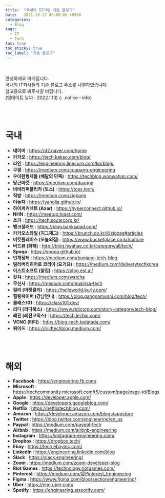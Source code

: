```yaml
---
title:  "국내외 IT기업 기술 블로그"
date:   2021-10-27 00:00:00 +0900
categories:
  - Blog
tags:
  - IT
  - Tech
toc: true
toc_sticky: true
toc_label: "기술 블로그"
---
```


<br>

안녕하세요 마개입니다.  
국내외 IT회사들의 기술 블로그 주소를 나열하였습니다.   
참고용으로 봐주시길 바랍니다.  
(업데이트 날짜 : 2022.1.13)
{: .notice--info}

<br>
<br>

# **국내**
* **네이버** : <a href="https://d2.naver.com/home">https://d2.naver.com/home</a>
* **카카오** : <a href="https://tech.kakao.com/blog/">https://tech.kakao.com/blog/</a>
* **라인** : <a href="https://engineering.linecorp.com/ko/blog/">https://engineering.linecorp.com/ko/blog/</a>
* **쿠팡** : <a href="https://medium.com/coupang-engineering">https://medium.com/coupang-engineering</a>
* **우아한형제들 (배달의 민족)** : <a href="https://techblog.woowahan.com/">https://techblog.woowahan.com/</a>
* **당근마켓** : <a href="https://medium.com/daangn">https://medium.com/daangn</a>
* **비바리퍼블리카 (토스)** : <a href="https://toss.tech/">https://toss.tech/</a>
* **직방** : <a href="https://medium.com/zigbang">https://medium.com/zigbang</a>
* **야놀자** : <a href="https://yanolja.github.io/">https://yanolja.github.io/</a>
* **하이퍼커넥트 (Azar)** : <a href="https://hyperconnect.github.io/">https://hyperconnect.github.io/</a>
* **NHN** : <a href="https://meetup.toast.com/">https://meetup.toast.com/</a>
* **쏘카** : <a href="https://tech.socarcorp.kr/">https://tech.socarcorp.kr/</a>
* **뱅크샐러드** : <a href="https://blog.banksalad.com/">https://blog.banksalad.com/</a>
* **카카오스타일 (지그재그)** : <a href="https://brunch.co.kr/@zigzag#articles">https://brunch.co.kr/@zigzag#articles</a>
* **버킷플레이스 (오늘의집)** : <a href="https://www.bucketplace.co.kr/culture">https://www.bucketplace.co.kr/culture</a>
* **버드뷰 (화해)** : <a href="http://blog.hwahae.co.kr/category/all/tech/">http://blog.hwahae.co.kr/category/all/tech/</a>
* **Spoqa** : <a href="https://spoqa.github.io/">https://spoqa.github.io/</a>
* **번개장터** : <a href="https://medium.com/bunjang-tech-blog">https://medium.com/bunjang-tech-blog</a>
* **딜리버리히어로 코리아 (요기요)** : <a href="https://medium.com/deliverytechkorea">https://medium.com/deliverytechkorea</a>
* **이스트소프트 (알집)** : <a href="https://blog.est.ai/">https://blog.est.ai/</a>
* **왓챠** : <a href="https://medium.com/watcha">https://medium.com/watcha</a>
* **무신사** : <a href="https://medium.com/musinsa-tech">https://medium.com/musinsa-tech</a>
* **컬리 (마켓컬리)** : <a href="https://helloworld.kurly.com/">https://helloworld.kurly.com/</a>
* **힐링페이퍼 (강남언니)** : <a href="https://blog.gangnamunni.com/blog/tech/">https://blog.gangnamunni.com/blog/tech/</a>
* **클래스101** : <a href="https://class101.dev/">https://class101.dev/</a>
* **리디 (리디북스)** : <a href="https://www.ridicorp.com/story-category/tech-blog/">https://www.ridicorp.com/story-category/tech-blog/</a>
* **레진 (레진코믹스)** : <a href="https://tech.lezhin.com/">https://tech.lezhin.com/</a>
* **VCNC (타다)** : <a href="https://blog-tech.tadatada.com/">https://blog-tech.tadatada.com/</a>
* **뤼이드** : <a href="https://riiidtechblog.medium.com/">https://riiidtechblog.medium.com/</a>

<br>
<br>

# **해외**
* **Facebook** : <a href="https://engineering.fb.com/">https://engineering.fb.com/</a>
* **Microsoft** : <a href="https://techcommunity.microsoft.com/t5/custom/page/page-id/Blogs">https://techcommunity.microsoft.com/t5/custom/page/page-id/Blogs</a>
* **Apple** : <a href="https://developer.apple.com/">https://developer.apple.com/</a>
* **Google** : <a href="https://developers.googleblog.com/">https://developers.googleblog.com/</a>
* **Netflix** : <a href="https://netflixtechblog.com/">https://netflixtechblog.com/</a>
* **Amazon** : <a href="https://developer.amazon.com/blogs/appstore">https://developer.amazon.com/blogs/appstore</a>
* **Twitter** : <a href="https://blog.twitter.com/engineering/en_us">https://blog.twitter.com/engineering/en_us</a>
* **Paypal** : <a href="https://medium.com/paypal-tech">https://medium.com/paypal-tech</a>
* **Airbnb** : <a href="https://medium.com/airbnb-engineering">https://medium.com/airbnb-engineering</a>
* **Instagram** : <a href="https://instagram-engineering.com/">https://instagram-engineering.com/</a>
* **Dropbox** : <a href="https://dropbox.tech/">https://dropbox.tech/</a>
* **Ebay** : <a href="https://tech.ebayinc.com/">https://tech.ebayinc.com/</a>
* **LinkedIn** : <a href="https://engineering.linkedin.com/blog">https://engineering.linkedin.com/blog</a>
* **Slack** : <a href="https://slack.engineering/">https://slack.engineering/</a>
* **Zoom** : <a href="https://medium.com/zoom-developer-blog">https://medium.com/zoom-developer-blog</a>
* **Riot Games** : <a href="https://technology.riotgames.com/">https://technology.riotgames.com/</a>
* **Pinterest** : <a href="https://medium.com/@Pinterest_Engineering">https://medium.com/@Pinterest_Engineering</a>
* **Figma** : <a href="https://www.figma.com/blog/section/engineering/">https://www.figma.com/blog/section/engineering/</a>
* **Uber** : <a href="https://eng.uber.com/">https://eng.uber.com/</a>
* **Spotify** : <a href="https://engineering.atspotify.com/">https://engineering.atspotify.com/</a>
